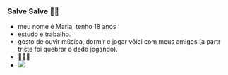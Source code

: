### Salve Salve 🤙🏼

- meu nome é Maria, tenho 18 anos
- estudo e trabalho.
- gosto de ouvir música, dormir e jogar vôlei com meus amigos (a partr triste foi quebrar o dedo jogando).
- 🤙🏼😼
- ![](https://media.tenor.com/3yqz6qS6pcMAAAAC/emoji-thumbs-up.gif)
